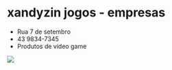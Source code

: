 # xandyzin jogos - empresas

- Rua 7 de setembro
- 43 9834-7345
- Produtos de video game

![](https://media.tenor.com/GtOVWlp-L24AAAAM/falling-follen.gif)
